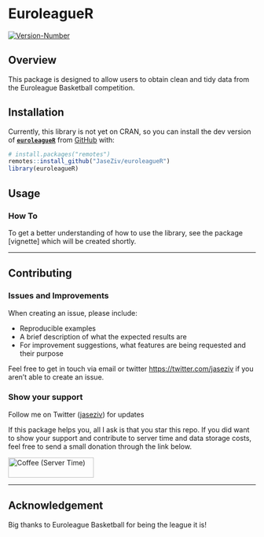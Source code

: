 
<!-- README.md is generated from README.Rmd. Please edit that file -->

# EuroleagueR

<!-- badges: start -->

[![Version-Number](https://img.shields.io/github/r-package/v/JaseZiv/euroleagueR?label=euroleagueR%20(Dev))](https://github.com/JaseZiv/euroleagueR/)
<!-- badges: end -->

## Overview

This package is designed to allow users to obtain clean and tidy data
from the Euroleague Basketball competition.

## Installation

Currently, this library is not yet on CRAN, so you can install the dev
version of [**`euroleagueR`**](https://github.com/JaseZiv/euroleagueR/)
from [GitHub](https://github.com/JaseZiv/euroleagueR) with:

``` r
# install.packages("remotes")
remotes::install_github("JaseZiv/euroleagueR")
library(euroleagueR)
```

## Usage

### How To

To get a better understanding of how to use the library, see the package
\[vignette\] which will be created shortly.

------------------------------------------------------------------------

## Contributing

### Issues and Improvements

When creating an issue, please include:

- Reproducible examples
- A brief description of what the expected results are
- For improvement suggestions, what features are being requested and
  their purpose

Feel free to get in touch via email or twitter
<https://twitter.com/jaseziv> if you aren’t able to create an issue.

### Show your support

Follow me on Twitter ([jaseziv](https://twitter.com/jaseziv)) for
updates

If this package helps you, all I ask is that you star this repo. If you
did want to show your support and contribute to server time and data
storage costs, feel free to send a small donation through the link
below.

<a href="https://www.buymeacoffee.com/jaseziv83A" target="_blank"><img src="https://cdn.buymeacoffee.com/buttons/default-orange.png" alt="Coffee (Server Time)" height="41" width="174"></a>

------------------------------------------------------------------------

## Acknowledgement

Big thanks to Euroleague Basketball for being the league it is!
